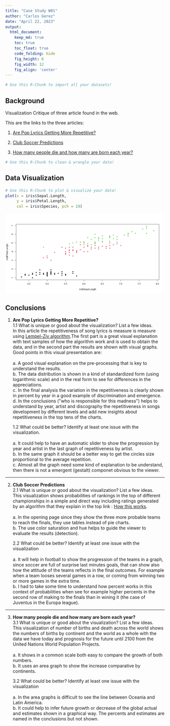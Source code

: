 ```yaml
---
title: "Case Study W01"
author: "Carlos Gerez"
date: "April 22, 2023"
output:
  html_document:  
    keep_md: true
    toc: true
    toc_float: true
    code_folding: hide
    fig_height: 6
    fig_width: 12
    fig_align: 'center'
---
```







```r
# Use this R-Chunk to import all your datasets!
```

## Background

 Visualization Critique of three article found in the web.
 
 This are the links to the three articles: 
 
 1. [Are Pop Lyrics Getting More Repetitive?](https://pudding.cool/2017/05/song-repetition/)
 
 2. [Club Soccer Predictions](https://projects.fivethirtyeight.com/soccer-predictions/?ex_cid=rrpromo)
 
 3. [How many people die and how many are born each year?](https://ourworldindata.org/births-and-deaths)
 
 




```r
# Use this R-Chunk to clean & wrangle your data!
```

## Data Visualization


```r
# Use this R-Chunk to plot & visualize your data!
plot(x = iris$Sepal.Length,
     y = iris$Petal.Length, 
     col = iris$Species, pch = 19)
```

![](caseStudyW01_files/figure-html/plot_data-1.png)<!-- -->

## Conclusions
  1. **Are Pop Lyrics Getting More Repetitive?**  
    1.1 What is unique or good about the visualization? List a few ideas.  
      In this article the repetitiveness of song lyrics is measure is measure using [Lempel-Ziv algorithm](https://en.wikipedia.org/wiki/LZ77_and_LZ78).The first part is a great visual explanation with text samples of how the algorithm work and is used to obtain the data, and in the second part the results are shown with visual graphs.  
      Good points in this visual presentation are:
      <br/><br/>
        a. A good visual explanation on the pre-processing that is key to understand the results.  
        b. The data distribution is shown in a kind of standardized form (using logarithmic scale) and in the real form to see for differences in the appreciations.  
        c. In the final analysis the variation in the repetitiveness is clearly shown in percent by year in a good example of discrimination and emergence.  
        d. In the conclusions ("who is responsible for this madness") helps to understand by year, artist and discography the repetitiveness in songs development by different levels and add new insights about repetitiveness in the top tens of the charts.  
        
     1.2 What could be better? Identify at least one issue with the visualization.
        <br/><br/>
        a. It could help to have an automatic slider to show the progression by year and artist in the last graph of repetitiveness  by artist.  
        b. In the same graph it should be a better way to get the circles size  proportional to the average repetition.  
        c. Almost all the graph need some kind of explanation to be understand, then there is not a emergent (gestalt) componet obvious to the viewer.  
        
        
***
   2. **Club Soccer Predictions**  
      2.1 What is unique or good about the visualization? List a few ideas.  
      This visualization shows probabilities of rankings in the top of different championships in a simple and direct way including ratings generated by an algorithm that they explain in the top link : [How this works](https://fivethirtyeight.com/methodology/how-our-club-soccer-predictions-work/).
      <br/><br/>
        a. In the opening page since they show the three more probable teams to reach the finals, they use tables instead of pie charts.  
        b. The use color saturation and hue helps to guide the viewer to evaluate the results (detection).
      
      2.2 What could be better? Identify at least one issue with the visualization
      <br/><br/>
        a. It will help in football to show the progression of the teams in a graph, since soccer are full of surprise last minutes goals, that can show also how the attitude of the teams reflects in the final outcomes. For example when a team looses several games in a row, or coming from winning two or more games in the extra time.  
        b. I had to take some time to understand how percent works in this context of probabilities when see for example higher percents in the second row of making to the finals than in wining it (the case of Juventus in the Europa league). 
      
     
      
       
***
   3. **How many people die and how many are born each year?**  
      3.1 What is unique or good about the visualization? List a few ideas.  
      This visualization of number of births and death across the world shows the numbers of births by continent and the world as a whole with the data we have today and prognosis for the future until 2100 from the United Nations World Population Projects.
      <br/><br/>
        a. It shows in a common scale both easy to compare the growth of both numbers.  
        b. It uses an area graph to show the increase comparative by continents.
      
      3.2 What could be better? Identify at least one issue with the visualization
      <br/><br/>
        a. In the area graphs is difficult to see the line between Oceania and Latin America.  
        b. It could help to infer future growth or decrease of the global actual and estimates shown in a graphical way. The percents and estimates are named in the conclusions but not shown.  
   
   
      

